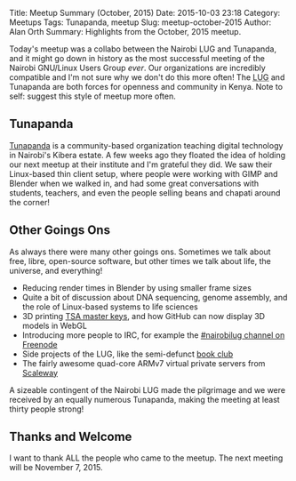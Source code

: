 Title: Meetup Summary (October, 2015)
Date: 2015-10-03 23:18
Category: Meetups
Tags: Tunapanda, meetup
Slug: meetup-october-2015
Author: Alan Orth
Summary: Highlights from the October, 2015 meetup.

Today's meetup was a collabo between the Nairobi LUG and Tunapanda, and it might go down in history as the most successful meeting of the Nairobi GNU/Linux Users Group *ever*. Our organizations are incredibly compatible and I'm not sure why we don't do this more often! The <abbr title="Linux Users Group">LUG</abbr> and Tunapanda are both forces for openness and community in Kenya. Note to self: suggest this style of meetup more often.

## Tunapanda
[Tunapanda](http://www.tunapanda.org/) is a community-based organization teaching digital technology in Nairobi's Kibera estate. A few weeks ago they floated the idea of holding our next meetup at their institute and I'm grateful they did. We saw their Linux-based thin client setup, where people were working with GIMP and Blender when we walked in, and had some great conversations with students, teachers, and even the people selling beans and chapati around the corner!

## Other Goings Ons
As always there were many other goings ons. Sometimes we talk about free, libre, open-source software, but other times we talk about life, the universe, and everything!

- Reducing render times in Blender by using smaller frame sizes
- Quite a bit of discussion about DNA sequencing, genome assembly, and the role of Linux-based systems to life sciences
- 3D printing [TSA master keys](https://github.com/Xyl2k/TSA-Travel-Sentry-master-keys), and how GitHub can now display 3D models in WebGL
- Introducing more people to IRC, for example the [#nairobilug channel on Freenode](https://kiwiirc.com/client/irc.freenode.net/#nairobilug)
- Side projects of the LUG, like the semi-defunct [book club](https://www.goodreads.com/group/show/114053-nairobi-gnu-linux-users-group)
- The fairly awesome quad-core ARMv7 virtual private servers from [Scaleway](http://scaleway.com/)

A sizeable contingent of the Nairobi LUG made the pilgrimage and we were received by an equally numerous Tunapanda, making the meeting at least thirty people strong!

## Thanks and Welcome
I want to thank ALL the people who came to the meetup. The next meeting will be November 7, 2015.
